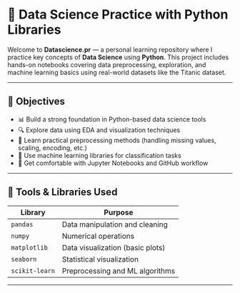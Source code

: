 # 🧠 Data Science Practice with Python Libraries

Welcome to **Datascience.pr** — a personal learning repository where I practice key concepts of **Data Science** using **Python**. This project includes hands-on notebooks covering data preprocessing, exploration, and machine learning basics using real-world datasets like the Titanic dataset.

---

## 📌 Objectives

- 📊 Build a strong foundation in Python-based data science tools  
- 🔍 Explore data using EDA and visualization techniques  
- 🧹 Learn practical preprocessing methods (handling missing values, scaling, encoding, etc.)  
- 🧪 Use machine learning libraries for classification tasks  
- 🧰 Get comfortable with Jupyter Notebooks and GitHub workflow  

---

## 🔧 Tools & Libraries Used

| Library         | Purpose                          |
|----------------|-----------------------------------|
| `pandas`       | Data manipulation and cleaning    |
| `numpy`        | Numerical operations              |
| `matplotlib`   | Data visualization (basic plots)  |
| `seaborn`      | Statistical visualization         |
| `scikit-learn` | Preprocessing and ML algorithms   |

---
